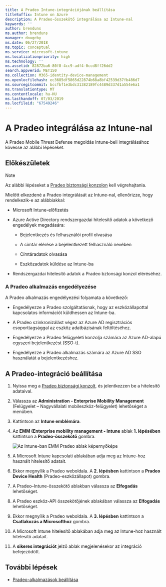 ```yaml
---
title: A Pradeo Intune-integrációjának beállítása
titleSuffix: Intune on Azure
description: A Pradeo-összekötő integrálása az Intune-nal
keywords: ''
author: brenduns
ms.author: brenduns
manager: dougeby
ms.date: 06/27/2018
ms.topic: conceptual
ms.service: microsoft-intune
ms.localizationpriority: high
ms.technology: ''
ms.assetid: 82872ba6-80f8-4cc9-adf4-0ccd8ff26dd2
search.appverid: MET150
ms.collection: M365-identity-device-management
ms.openlocfilehash: ec3685df5865d22874b68a8bf42539d37fb486d7
ms.sourcegitcommit: bccfbf1e3bdc31382189fc4489d337d1a554e6a1
ms.translationtype: MT
ms.contentlocale: hu-HU
ms.lasthandoff: 07/03/2019
ms.locfileid: "67549246"
---
```

# <a name="integrate-pradeo-with-intune"></a>A Pradeo integrálása az Intune-nal

A Pradeo Mobile Threat Defense megoldás Intune-beli integrálásához kövesse az alábbi lépéseket.

## <a name="before-you-begin"></a>Előkészületek

> [!NOTE]
> Az alábbi lépéseket a [Pradeo biztonsági konzolon](https://www.apps-security.com) kell végrehajtania.

Mielőtt elkezdené a Pradeo integrálását az Intune-nal, ellenőrizze, hogy rendelkezik-e az alábbiakkal:

- Microsoft Intune-előfizetés

- Azure Active Directory rendszergazdai hitelesítő adatok a következő engedélyek megadására:

    - Bejelentkezés és felhasználói profil olvasása

    - A címtár elérése a bejelentkezett felhasználó nevében

    - Címtáradatok olvasása

    - Eszközadatok küldése az Intune-ba

- Rendszergazdai hitelesítő adatok a Pradeo bztonsági konzol eléréséhez.

### <a name="pradeo-app-authorization"></a>A Pradeo alkalmazás engedélyezése

A Pradeo alkalmazás engedélyezési folyamata a következő:

- Engedélyezze a Pradeo szolgáltatásnak, hogy az eszközállapottal kapcsolatos információt küldhessen az Intune-ba.

- A Pradeo szinkronizálást végez az Azure AD regisztrációs csoporttagsággal az eszköz adatbázisának feltöltéséhez.

- Engedélyezze a Pradeo felügyeleti konzolja számára az Azure AD-alapú egyszeri bejelentkezést (SSO-t).

- Engedélyezze a Pradeo alkalmazás számára az Azure AD SSO használatát a bejelentkezéshez.

## <a name="to-set-up-pradeo-integration"></a>A Pradeo-integráció beállítása

1. Nyissa meg a [Pradeo biztonsági konzolt](https://www.apps-security.com), és jelentkezzen be a hitelesítő adataival.

2. Válassza az **Administration - Enterprise Mobility Management** (Felügyelet – Nagyvállalati mobileszköz-felügyelet) lehetőséget a menüben.

3. Kattintson az **Intune emblémára**.

4. Az **EMM (Enterprise mobility management - Intune** ablak **1. lépésében** kattintson a **Pradeo-összekötő** gombra. 

    ![Az Intune-ban EMM Pradeo ablak képernyőképe](./media/pradeo_setup.png)

5. A Microsoft Intune kapcsolati ablakában adja meg az Intune-hoz használt hitelesítő adatait.

5. Ekkor megnyílik a Pradeo weboldala. A **2. lépésben** kattintson a **Pradeo Device Health** (Pradeo-eszközállapot) gombra.

7. A Pradeo–Intune-összekötő ablakban válassza az **Elfogadás** lehetőséget. 

8. A Pradeo eszköz-API összekötőjének ablakában válassza az **Elfogadás** lehetőséget.

9. Ekkor megnyílik a Pradeo weboldala. A **3. lépésben** kattintson a **Csatlakozás a Microsofthoz** gombra. 

10. A Microsoft Intune hitelesítő ablakában adja meg az Intune-hoz használt hitelesítő adatait.

11. A **sikeres integrációt** jelző ablak megjelenésekor az integráció befejeződött.

## <a name="next-steps"></a>További lépések

- [Pradeo-alkalmazások beállítása](mtd-apps-ios-app-configuration-policy-add-assign.md)
